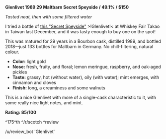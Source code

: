 **Glenlivet 1989 29 Maltbarn Secret Speyside / 49.1% / $150**

*Tasted neat, then with some filtered water*

I tried a bottle of [this "Secret Speyside"](https://www.whiskybase.com/whiskies/whisky/124551/speyside-1989-mba) >!Glenlivet!< at Whiskey Fair Takao in Taiwan last December, and it was tasty enough to buy one on the spot!

This was matured for 29 years in a Bourbon cask, distilled 1989, and bottled 2018--just 133 bottles for Maltbarn in Germany.  No chill-filtering, natural colour.

* **Color:** light gold
* **Nose:** fresh, fruity, and floral; lemon meringue, raspberry, and oak-aged pickles
* **Taste:** grassy, hot (without water), oily (with water); mint emerges, with cinnamon and cloves
* **Finish:** long, a creaminess and some walnuts

This is a nice Glenlivet with more of a single-cask characteristic to it, with some really nice light notes, and mint.

**Rating: 85/100**

^175^th ^/r/scotch ^review

/u/review_bot 'Glenlivet'